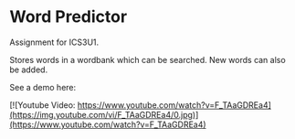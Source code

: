 <h1>Word Predictor</h1>

<p>Assignment for ICS3U1.</p>
<p>Stores words in a wordbank which can be searched. New words can also be added.</p>
See a demo here: 

[![Youtube Video: https://www.youtube.com/watch?v=F_TAaGDREa4](https://img.youtube.com/vi/F_TAaGDREa4/0.jpg)](https://www.youtube.com/watch?v=F_TAaGDREa4)
